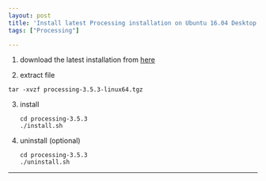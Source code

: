 ```yaml
---
layout: post
title: 'Install latest Processing installation on Ubuntu 16.04 Desktop 64-bits' 
tags: ["Processing"]

---
```


1. download the latest installation from [here](https://processing.org/download/)
  
2. extract file 
  ``` 
  tar -xvzf processing-3.5.3-linux64.tgz
  ```
3. install
   ```
   cd processing-3.5.3
   ./install.sh
   ```
4. uninstall (optional)
   ```
   cd processing-3.5.3
   ./uninstall.sh
   ```
---
